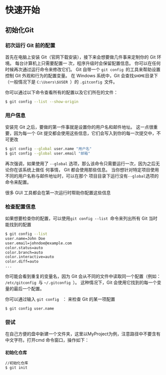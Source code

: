 # 快速开始

## 初始化Git 

### 初次运行 Git 前的配置

首先在电脑上安装 Git（官网下载安装），接下来会想要做几件事来定制你的 Git 环境。 每台计算机上只需要配置一 次，程序升级时会保留配置信息。 你可以在任何时候再次通过运行命令来修改它们。 Git 自带一个 `git config `的工具来帮助设置控制 Git 外观和行为的配置变量。 在 Windows 系统中，Git 会查找` $HOME `目录下（一般情况下是 `C:\Users\$USER `）的 `.gitconfig `文件。

你可以通过以下命令查看所有的配置以及它们所在的文件：

```bash
$ git config --list --show-origin
```

### 用户信息

安装完 Git 之后，要做的第一件事就是设置你的用户名和邮件地址。 这一点很重要，因为每一个 Git 提交都会使用这些信息，它们会写入到你的每一次提交中，不可更改

```bash
$ git config --global user.name "用户名"
$ git config --global user.email "邮箱"
```

再次强调，如果使用了 `--global` 选项，那么该命令只需要运行一次，因为之后无论你在该系统上做任 何事情， Git 都会使用那些信息。 当你想针对特定项目使用不同的用户名称与邮件地址时，可以在那个 项目目录下运行没有` --global `选项的命令来配置。 

很多 GUI 工具都会在第一次运行时帮助你配置这些信息

### 检查配置信息

如果想要检查你的配置，可以使用`git config --list `命令来列出所有 Git 当时能找到的配置

```bash
$ git config --list
user.name=John Doe
user.email=johndoe@example.com
color.status=auto
color.branch=auto
color.interactive=auto
color.diff=auto
...

```

你可能会看到重复的变量名，因为 Git 会从不同的文件中读取同一个配置（例如： `/etc/gitconfig `与 `~/.gitconfig `）。 这种情况下，Git 会使用它找到的每一个变量的最后一个配置。 

你可以通过输入 `git config ` ： 来检查 Git 的某一项配置

```bash
$ git config user.name
```

### 尝试

在自己方便的盘中新建一个文件夹，这里以MyProject为例，注意路径中不要含有中文字符。打开cmd 命令窗口，操作如下：

#### 初始化仓库

```bash
//初始化仓库
$ git init
```

